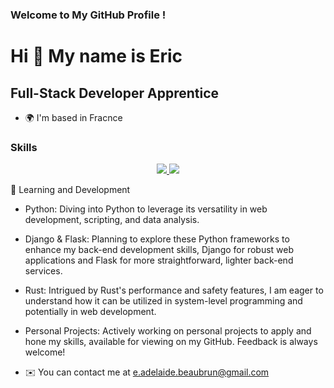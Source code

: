 ### Welcome to My GitHub Profile !

Hi 👋 My name is Eric
=====================

Full-Stack Developer Apprentice
-------------------------------

*  🌍  I'm based in Fracnce


### Skills
<p align="center">
  <a href="https://skillicons.dev">
    <img src="https://skillicons.dev/icons?i=java,py,c,ts,js,php" />
    <img src="https://skillicons.dev/icons?i=spring,angular,react" />
  </a>
</p

🌱 Learning and Development
*  Python: Diving into Python to leverage its versatility in web development, scripting, and data analysis.
*  Django & Flask: Planning to explore these Python frameworks to enhance my back-end development skills, Django for robust web applications and Flask for more straightforward, lighter back-end services.
*  Rust: Intrigued by Rust's performance and safety features, I am eager to understand how it can be utilized in system-level programming and potentially in web development.
*  Personal Projects: Actively working on personal projects to apply and hone my skills, available for viewing on my GitHub. Feedback is always welcome!

*   ✉️  You can contact me at [e.adelaide.beaubrun@gmail.com](mailto:e.adelaide.beaubrun@gmail.com)
